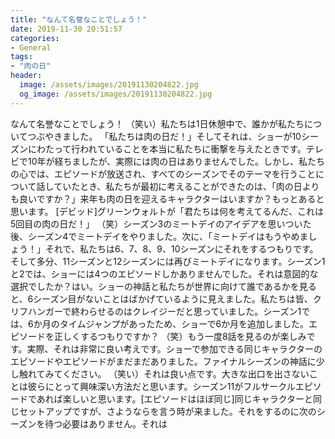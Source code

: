 ```yaml
---
title: "なんて名誉なことでしょう！"
date: 2019-11-30 20:51:57
categories:
- General
tags:
- "肉の日"
header:
  image: /assets/images/20191130204822.jpg
  og_image: /assets/images/20191130204822.jpg
---
```


なんて名誉なことでしょう！ （笑い）私たちは1日休憩中で、誰かが私たちについてつぶやきました。 「私たちは肉の日だ！」そしてそれは、ショーが10シーズンにわたって行われていることを本当に私たちに衝撃を与えたときです。テレビで10年が経ちましたが、実際には肉の日はありませんでした。しかし、私たちの心では、エピソードが放送され、すべてのシーズンでそのテーマを行うことについて話していたとき、私たちが最初に考えることができたのは、「肉の日よりも良いですか？」来年も肉の日を迎えるキャラクターはいますか？もっとあると思います。 [デビッド]グリーンウォルトが「君たちは何を考えてるんだ、これは5回目の肉の日だ！」 （笑）シーズン3のミートデイのアイデアを思いついた後、シーズン4でミートデイをやりました。次に、「ミートデイはもうやめましょう！」それで、私たちは6、7、8、9、10シーズンにそれをするつもりです。そして多分、11シーズンと12シーズンには再びミートデイになります。シーズン1と2では、ショーには4つのエピソードしかありませんでした。それは意図的な選択でしたか？はい。ショーの神話と私たちが世界に向けて誰であるかを見ると、6シーズン目がないことはばかげているように見えました。私たちは皆、クリフハンガーで終わらせるのはクレイジーだと思っていました。シーズン1では、6か月のタイムジャンプがあったため、ショーで6か月を追加しました。エピソードを正しくするつもりですか？ （笑）もう一度8話を見るのが楽しみです。実際、それは非常に良い考えです。ショーで参加できる同じキャラクターのエピソードやエピソードがまだまだありました。ファイナルシーズンの神話に少し触れてみてください。 （笑い）それは良い点です。大きな出口を出さないことは彼らにとって興味深い方法だと思います。シーズン11がフルサークルエピソードであれば楽しいと思います。[エピソードはほぼ同じ]同じキャラクターと同じセットアップですが、さようならを言う時が来ました。それをするのに次のシーズンを待つ必要はありません。それは
